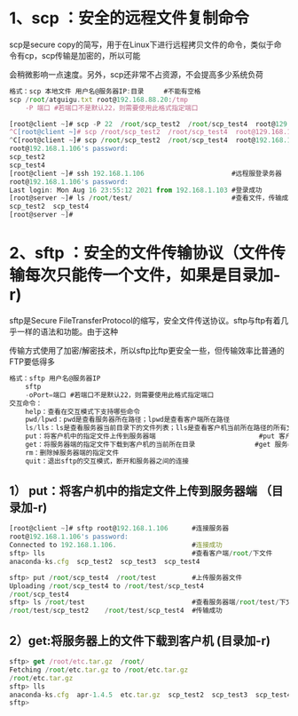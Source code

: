 # 1、scp ：安全的远程文件复制命令

scp是secure copy的简写，用于在Linux下进行远程拷贝文件的命令，类似于命令有cp，scp传输是加密的，所以可能

会稍微影响一点速度。另外，scp还非常不占资源，不会提高多少系统负荷

```javascript
格式：scp 本地文件 用户名@服务器IP:目录     #不能有空格
scp /root/atguigu.txt root@192.168.88.20:/tmp
    -P 端口 #若端口不是默认22，则需要使用此格式指定端口
```

```javascript
[root@client ~]# scp -P 22  /root/scp_test2  /root/scp_test4  root@129.168.1.16:/root/test/   
^C[root@client ~]# scp /root/scp_test2  /root/scp_test4  root@129.168.1.106:/root/test/
^C[root@client ~]# scp /root/scp_test2  /root/scp_test4  root@192.168.1.106:/root/test/
root@192.168.1.106's password: 
scp_test2                                                                              100%   42     6.2KB/s   00:00    
scp_test4                                                                              100%   32     7.4KB/s   00:00      #完成传输
[root@client ~]# ssh 192.168.1.106                      #远程服登录务器
root@192.168.1.106's password: 
Last login: Mon Aug 16 23:55:12 2021 from 192.168.1.103 #登录成功
[root@server ~]# ls /root/test/                         #查看文件，传输成功
scp_test2  scp_test4
[root@server ~]# 
```

# 2、sftp ：安全的文件传输协议（文件传输每次只能传一个文件，如果是目录加-r)

sftp是Secure FileTransferProtocol的缩写，安全文件传送协议。sftp与ftp有着几乎一样的语法和功能。由于这种

传输方式使用了加密/解密技术，所以sftp比ftp更安全一些，但传输效率比普通的FTP要低得多

```javascript
格式：sftp 用户名@服务器IP
    sftp
    -oPort=端口 #若端口不是默认22，则需要使用此格式指定端口
交互命令：
    help：查看在交互模式下支持哪些命令
    pwd/lpwd：pwd是查看服务器所在路径；lpwd是查看客户端所在路径
    ls/lls：ls是查看服务器当前目录下的文件列表；lls是查看客户机当前所在路径的所有文件列表
    put：将客户机中的指定文件上传到服务器端                          #put 客户机文件   服务器目录
    get：将服务器端的指定文件下载到客户机的当前所在目录               #get 服务器文件   客户机目录
    rm：删除掉服务器端的指定文件
    quit：退出sftp的交互模式，断开和服务器之间的连接
```

##  1）  put：将客户机中的指定文件上传到服务器端   （目录加-r)

```javascript
[root@client ~]# sftp root@192.168.1.106      #连接服务器
root@192.168.1.106's password: 
Connected to 192.168.1.106.                   #连接成功
sftp> lls                                     #查看客户端/root/下文件
anaconda-ks.cfg  scp_test2  scp_test3  scp_test4
sftp> put /root/scp_test4  /root/test         #上传服务器文件
Uploading /root/scp_test4 to /root/test/scp_test4
/root/scp_test4                                                                        100%   32    36.8KB/s   00:00        #上传完成
sftp> ls /root/test                           #查看服务器端/root/test/下文件
/root/test/scp_test2    /root/test/scp_test4  #传输成功
```

## 2）get:将服务器上的文件下载到客户机     (目录加-r)

```javascript
sftp> get /root/etc.tar.gz  /root/
Fetching /root/etc.tar.gz to /root/etc.tar.gz
/root/etc.tar.gz                                                                       100% 9560KB  44.6MB/s   00:00       #查看客户机文件
sftp> lls
anaconda-ks.cfg  apr-1.4.5  etc.tar.gz	scp_test2  scp_test3  scp_test4     #传输成功
sftp> 
```